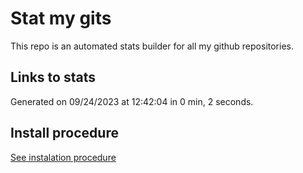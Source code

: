 # Stat my gits

This repo is an automated stats builder for all my github repositories.

## Links to stats


Generated on 09/24/2023 at 12:42:04 in 0 min, 2 seconds.

## Install procedure

[See instalation procedure](./src/install.md)
